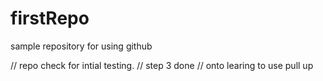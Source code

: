 # firstRepo
sample repository for using github

// repo check for intial testing.
// step 3 done
// onto learing to use pull up
